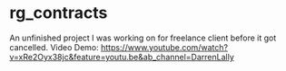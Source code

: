 # rg_contracts

An unfinished project I was working on for freelance client before it got cancelled.
Video Demo: https://www.youtube.com/watch?v=xRe2Oyx38jc&feature=youtu.be&ab_channel=DarrenLally

